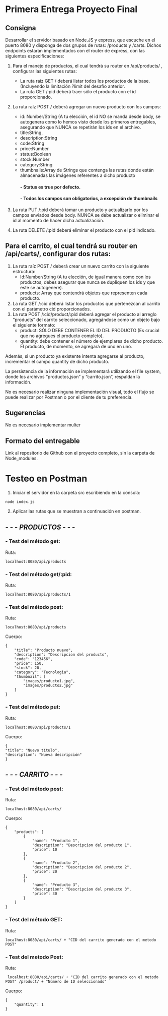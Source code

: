 # Primera Entrega Proyecto Final

## Consigna

Desarrollar el servidor basado en Node.JS y express, que escuche en el puerto 8080 y disponga de dos grupos de rutas: /products y /carts. Dichos endpoints estarán implementados con el router de express, con las siguientes especificaciones:

1. Para el manejo de productos, el cual tendrá su router en /api/products/ , configurar las siguientes rutas:
    - La ruta raíz GET / deberá listar todos los productos de la base. (Incluyendo la limitación ?limit del desafío anterior.
    - La ruta GET /:pid deberá traer sólo el producto con el id proporcionado.
    
2. La ruta raíz POST / deberá agregar un nuevo producto con los campos:
    - id: Number/String (A tu elección, el id NO se manda desde body, se autogenera como lo hemos visto desde los primeros entregables, asegurando que NUNCA se repetirán los ids en el archivo.
    - title:String,
    - description:String
    - code:String
    - price:Number
    - status:Boolean
    - stock:Number
    - category:String
    - thumbnails:Array de Strings que contenga las rutas donde están almacenadas las imágenes referentes a dicho producto
       #### - Status es true por defecto.
       #### - Todos los campos son obligatorios, a excepción de thumbnails

3. La ruta PUT /:pid deberá tomar un producto y actualizarlo por los campos enviados desde body. NUNCA se debe actualizar o eliminar el id al momento de hacer dicha actualización.
4. La ruta DELETE /:pid deberá eliminar el producto con el pid indicado. 

## Para el carrito, el cual tendrá su router en /api/carts/, configurar dos rutas:

1. La ruta raíz POST / deberá crear un nuevo carrito con la siguiente estructura:
    - Id:Number/String (A tu elección, de igual manera como con los productos, debes asegurar que nunca se dupliquen los ids y que este se autogenere).
    - products: Array que contendrá objetos que representen cada producto.
2. La ruta GET /:cid deberá listar los productos que pertenezcan al carrito con el parámetro cid proporcionados.
3. La ruta POST  /:cid/product/:pid deberá agregar el producto al arreglo “products” del carrito seleccionado, agregándose como un objeto bajo el siguiente formato:
    - product: SÓLO DEBE CONTENER EL ID DEL PRODUCTO (Es crucial que no agregues el producto completo).
    - quantity: debe contener el número de ejemplares de dicho producto. El producto, de momento, se agregará de uno en uno.

Además, si un producto ya existente intenta agregarse al producto, incrementar el campo quantity de dicho producto. 

La persistencia de la información se implementará utilizando el file system, donde los archivos “productos,json” y “carrito.json”, respaldan la información.

No es necesario realizar ninguna implementación visual, todo el flujo se puede realizar por Postman o por el cliente de tu preferencia.

## Sugerencias

No es necesario implementar multer

## Formato del entregable

Link al repositorio de Github con el proyecto completo, sin la carpeta de Node_modules.

# Testeo en Postman
1. Iniciar el servidor en la carpeta src escribiendo en la consola:
```
node index.js
```
2. Aplicar las rutas  que se muestran a continuación en postman.
## *- - - PRODUCTOS - - -*
### - Test del método get:
Ruta: 
```
localhost:8080/api/products
```
### - Test del método get/:pid:
Ruta: 
```
localhost:8080/api/products/1
```
### - Test del método post:
Ruta: 
```
localhost:8080/api/products
```
Cuerpo:
```
{
    "title": "Producto nuevo",
    "description": "Descripcion del producto",
    "code": "123456",
    "price": 150,
    "stock": 20,
    "category": "Tecnologia",
    "thumbnail": [
        "images/producto1.jpg",
        "images/producto2.jpg"
    ]
}
```

### - Test del método put:
Ruta: 
```
localhost:8080/api/products/1
```
Cuerpo:
```
{
"title": "Nuevo título",
"description": "Nueva descripción"
}
```

## *- - - CARRITO - - -*

### - Test del método post:
Ruta: 
```
localhost:8080/api/carts/
```
Cuerpo:
```
{
    "products": [
        {
            "name": "Producto 1",
            "description": "Descripcion del producto 1",
            "price": 10
        },
        {
            "name": "Producto 2",
            "description": "Descripcion del producto 2",
            "price": 20
        },
        {
            "name": "Producto 3",
            "description": "Descripcion del producto 3",
            "price": 30
        }
    ]
}
```
### - Test del método GET:
Ruta: 
```
localhost:8080/api/carts/ + "CID del carrito generado con el metodo POST"
```

### - Test del metodo Post:
Ruta:
```
 localhost:8080/api/carts/ + "CID del carrito generado con el metodo POST" /product/ + "Número de ID seleccionado"
```
Cuerpo: 
```
{
    "quantity": 1
}
```
